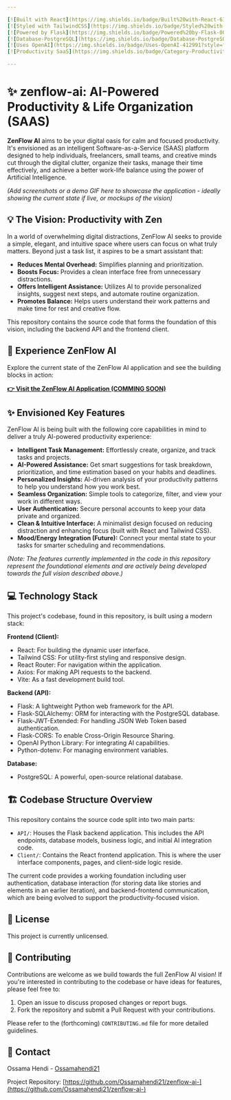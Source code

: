 ```yaml
---

[![Built with React](https://img.shields.io/badge/Built%20with-React-61DAFB?style=for-the-badge&logo=react&logoColor=white)](https://react.dev/)
[![Styled with TailwindCSS](https://img.shields.io/badge/Styled%20with-TailwindCSS-06B6D4?style=for-the-badge&logo=tailwindcss&logoColor=white)](https://tailwindcss.com/)
[![Powered by Flask](https://img.shields.io/badge/Powered%20by-Flask-000000?style=for-the-badge&logo=flask&logoColor=white)](https://flask.palletsprojects.com/)
[![Database-PostgreSQL](https://img.shields.io/badge/Database-PostgreSQL-4169E1?style=for-the-badge&logo=postgresql&logoColor=white)](https://www.postgresql.org/)
[![Uses OpenAI](https://img.shields.io/badge/Uses-OpenAI-412991?style=for-the-badge&logo=openai&logoColor=white)](https://openai.com/)
[![Productivity SaaS](https://img.shields.io/badge/Category-Productivity%20SaaS-5D3FD3?style=for-the-badge)](https://en.wikipedia.org/wiki/Software_as_a_service)

---
```


# ✨ zenflow-ai: AI-Powered Productivity & Life Organization (SAAS)

**ZenFlow AI** aims to be your digital oasis for calm and focused productivity. It's envisioned as an intelligent Software-as-a-Service (SAAS) platform designed to help individuals, freelancers, small teams, and creative minds cut through the digital clutter, organize their tasks, manage their time effectively, and achieve a better work-life balance using the power of Artificial Intelligence.

*(Add screenshots or a demo GIF here to showcase the application - ideally showing the current state if live, or mockups of the vision)*

## 💡 The Vision: Productivity with Zen

In a world of overwhelming digital distractions, ZenFlow AI seeks to provide a simple, elegant, and intuitive space where users can focus on what truly matters. Beyond just a task list, it aspires to be a smart assistant that:

*   **Reduces Mental Overhead:** Simplifies planning and prioritization.
*   **Boosts Focus:** Provides a clean interface free from unnecessary distractions.
*   **Offers Intelligent Assistance:** Utilizes AI to provide personalized insights, suggest next steps, and automate routine organization.
*   **Promotes Balance:** Helps users understand their work patterns and make time for rest and creative flow.

This repository contains the source code that forms the foundation of this vision, including the backend API and the frontend client.

## 🚀 Experience ZenFlow AI

Explore the current state of the ZenFlow AI application and see the building blocks in action:

**[👉 Visit the ZenFlow AI Application (COMMING SOON)](YOUR_LIVE_DEMO_URL_HERE)**


## ✨ Envisioned Key Features

ZenFlow AI is being built with the following core capabilities in mind to deliver a truly AI-powered productivity experience:

*   **Intelligent Task Management:** Effortlessly create, organize, and track tasks and projects.
*   **AI-Powered Assistance:** Get smart suggestions for task breakdown, prioritization, and time estimation based on your habits and deadlines.
*   **Personalized Insights:** AI-driven analysis of your productivity patterns to help you understand how you work best.
*   **Seamless Organization:** Simple tools to categorize, filter, and view your work in different ways.
*   **User Authentication:** Secure personal accounts to keep your data private and organized.
*   **Clean & Intuitive Interface:** A minimalist design focused on reducing distraction and enhancing focus (built with React and Tailwind CSS).
*   **Mood/Energy Integration (Future):** Connect your mental state to your tasks for smarter scheduling and recommendations.

*(Note: The features currently implemented in the code in this repository represent the foundational elements and are actively being developed towards the full vision described above.)*

## 💻 Technology Stack

This project's codebase, found in this repository, is built using a modern stack:

**Frontend (Client):**
*   React: For building the dynamic user interface.
*   Tailwind CSS: For utility-first styling and responsive design.
*   React Router: For navigation within the application.
*   Axios: For making API requests to the backend.
*   Vite: As a fast development build tool.

**Backend (API):**
*   Flask: A lightweight Python web framework for the API.
*   Flask-SQLAlchemy: ORM for interacting with the PostgreSQL database.
*   Flask-JWT-Extended: For handling JSON Web Token based authentication.
*   Flask-CORS: To enable Cross-Origin Resource Sharing.
*   OpenAI Python Library: For integrating AI capabilities.
*   Python-dotenv: For managing environment variables.

**Database:**
*   PostgreSQL: A powerful, open-source relational database.

## 🏗️ Codebase Structure Overview

This repository contains the source code split into two main parts:

*   `API/`: Houses the Flask backend application. This includes the API endpoints, database models, business logic, and initial AI integration code.
*   `Client/`: Contains the React frontend application. This is where the user interface components, pages, and client-side logic reside.

The current code provides a working foundation including user authentication, database interaction (for storing data like stories and elements in an earlier iteration), and backend-frontend communication, which are being evolved to support the productivity-focused vision.

## 📄 License

This project is currently unlicensed. 
## 👋 Contributing

Contributions are welcome as we build towards the full ZenFlow AI vision! If you're interested in contributing to the codebase or have ideas for features, please feel free to:

1.  Open an issue to discuss proposed changes or report bugs.
2.  Fork the repository and submit a Pull Request with your contributions.

Please refer to the (forthcoming) `CONTRIBUTING.md` file for more detailed guidelines.

## 📧 Contact

Ossama Hendi - [Ossamahendi21](.)

Project Repository: [https://github.com/Ossamahendi21/zenflow-ai-](https://github.com/Ossamahendi21/zenflow-ai-)
